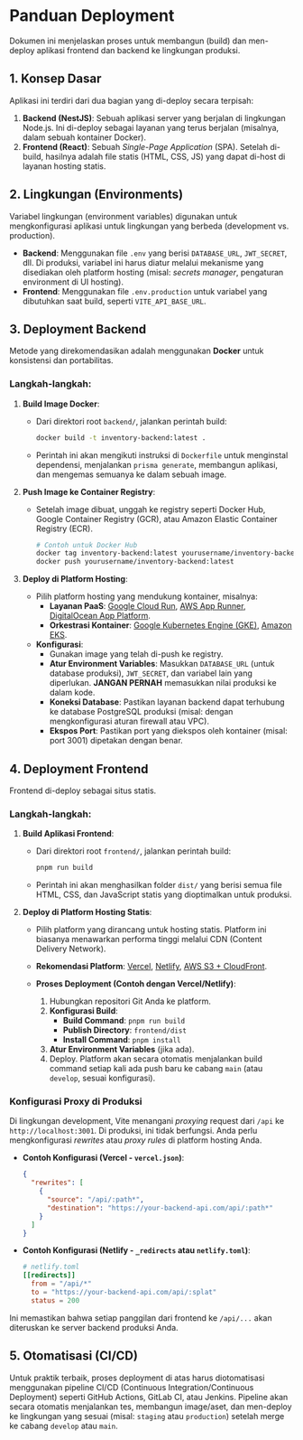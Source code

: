 # Panduan Deployment

Dokumen ini menjelaskan proses untuk membangun (build) dan men-deploy aplikasi frontend dan backend ke lingkungan produksi.

## 1. Konsep Dasar

Aplikasi ini terdiri dari dua bagian yang di-deploy secara terpisah:
1.  **Backend (NestJS)**: Sebuah aplikasi server yang berjalan di lingkungan Node.js. Ini di-deploy sebagai layanan yang terus berjalan (misalnya, dalam sebuah kontainer Docker).
2.  **Frontend (React)**: Sebuah _Single-Page Application_ (SPA). Setelah di-build, hasilnya adalah file statis (HTML, CSS, JS) yang dapat di-host di layanan hosting statis.

## 2. Lingkungan (Environments)

Variabel lingkungan (environment variables) digunakan untuk mengkonfigurasi aplikasi untuk lingkungan yang berbeda (development vs. production).

-   **Backend**: Menggunakan file `.env` yang berisi `DATABASE_URL`, `JWT_SECRET`, dll. Di produksi, variabel ini harus diatur melalui mekanisme yang disediakan oleh platform hosting (misal: _secrets manager_, pengaturan environment di UI hosting).
-   **Frontend**: Menggunakan file `.env.production` untuk variabel yang dibutuhkan saat build, seperti `VITE_API_BASE_URL`.

## 3. Deployment Backend

Metode yang direkomendasikan adalah menggunakan **Docker** untuk konsistensi dan portabilitas.

### Langkah-langkah:

1.  **Build Image Docker**:
    -   Dari direktori root `backend/`, jalankan perintah build:
        ```bash
        docker build -t inventory-backend:latest .
        ```
    -   Perintah ini akan mengikuti instruksi di `Dockerfile` untuk menginstal dependensi, menjalankan `prisma generate`, membangun aplikasi, dan mengemas semuanya ke dalam sebuah image.

2.  **Push Image ke Container Registry**:
    -   Setelah image dibuat, unggah ke registry seperti Docker Hub, Google Container Registry (GCR), atau Amazon Elastic Container Registry (ECR).
        ```bash
        # Contoh untuk Docker Hub
        docker tag inventory-backend:latest yourusername/inventory-backend:latest
        docker push yourusername/inventory-backend:latest
        ```

3.  **Deploy di Platform Hosting**:
    -   Pilih platform hosting yang mendukung kontainer, misalnya:
        -   **Layanan PaaS**: [Google Cloud Run](https://cloud.google.com/run), [AWS App Runner](https://aws.amazon.com/apprunner/), [DigitalOcean App Platform](https://www.digitalocean.com/products/app-platform).
        -   **Orkestrasi Kontainer**: [Google Kubernetes Engine (GKE)](https://cloud.google.com/kubernetes-engine), [Amazon EKS](https://aws.amazon.com/eks/).
    -   **Konfigurasi**:
        -   Gunakan image yang telah di-push ke registry.
        -   **Atur Environment Variables**: Masukkan `DATABASE_URL` (untuk database produksi), `JWT_SECRET`, dan variabel lain yang diperlukan. **JANGAN PERNAH** memasukkan nilai produksi ke dalam kode.
        -   **Koneksi Database**: Pastikan layanan backend dapat terhubung ke database PostgreSQL produksi (misal: dengan mengkonfigurasi aturan firewall atau VPC).
        -   **Ekspos Port**: Pastikan port yang diekspos oleh kontainer (misal: port 3001) dipetakan dengan benar.

## 4. Deployment Frontend

Frontend di-deploy sebagai situs statis.

### Langkah-langkah:

1.  **Build Aplikasi Frontend**:
    -   Dari direktori root `frontend/`, jalankan perintah build:
        ```bash
        pnpm run build
        ```
    -   Perintah ini akan menghasilkan folder `dist/` yang berisi semua file HTML, CSS, dan JavaScript statis yang dioptimalkan untuk produksi.

2.  **Deploy di Platform Hosting Statis**:
    -   Pilih platform yang dirancang untuk hosting statis. Platform ini biasanya menawarkan performa tinggi melalui CDN (Content Delivery Network).
    -   **Rekomendasi Platform**: [Vercel](https://vercel.com/), [Netlify](https://www.netlify.com/), [AWS S3 + CloudFront](https://aws.amazon.com/s3/).

    -   **Proses Deployment (Contoh dengan Vercel/Netlify)**:
        1.  Hubungkan repositori Git Anda ke platform.
        2.  **Konfigurasi Build**:
            -   **Build Command**: `pnpm run build`
            -   **Publish Directory**: `frontend/dist`
            -   **Install Command**: `pnpm install`
        3.  **Atur Environment Variables** (jika ada).
        4.  Deploy. Platform akan secara otomatis menjalankan build command setiap kali ada push baru ke cabang `main` (atau `develop`, sesuai konfigurasi).

### Konfigurasi Proxy di Produksi

Di lingkungan development, Vite menangani _proxying_ request dari `/api` ke `http://localhost:3001`. Di produksi, ini tidak berfungsi. Anda perlu mengkonfigurasi _rewrites_ atau _proxy rules_ di platform hosting Anda.

-   **Contoh Konfigurasi (Vercel - `vercel.json`)**:
    ```json
    {
      "rewrites": [
        {
          "source": "/api/:path*",
          "destination": "https://your-backend-api.com/api/:path*"
        }
      ]
    }
    ```
-   **Contoh Konfigurasi (Netlify - `_redirects` atau `netlify.toml`)**:
    ```toml
    # netlify.toml
    [[redirects]]
      from = "/api/*"
      to = "https://your-backend-api.com/api/:splat"
      status = 200
    ```
Ini memastikan bahwa setiap panggilan dari frontend ke `/api/...` akan diteruskan ke server backend produksi Anda.

## 5. Otomatisasi (CI/CD)

Untuk praktik terbaik, proses deployment di atas harus diotomatisasi menggunakan pipeline CI/CD (Continuous Integration/Continuous Deployment) seperti GitHub Actions, GitLab CI, atau Jenkins. Pipeline akan secara otomatis menjalankan tes, membangun image/aset, dan men-deploy ke lingkungan yang sesuai (misal: `staging` atau `production`) setelah merge ke cabang `develop` atau `main`.